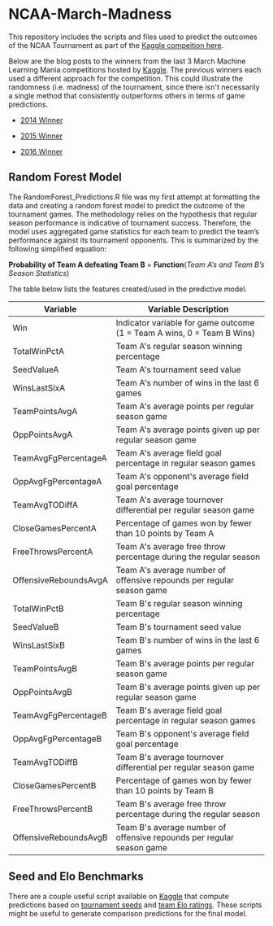 # NCAA-March-Madness
This repository includes the scripts and files used to predict the outcomes of the NCAA Tournament as part of the [Kaggle compeition here](https://www.kaggle.com/c/march-machine-learning-mania-2017).

Below are the blog posts to the winners from the last 3 March Machine Learning Mania competitions hosted by [Kaggle](https://www.kaggle.com/). The previous winners each used a different approach for the competition. This could illustrate the randomness (i.e. madness) of the tournament, since there isn't necessarily a single method that consistently outperforms others in terms of game predictions. 

* [2014 Winner](https://statsbylopez.com/2014/12/04/building-an-ncaa-mens-basketball-prediction-model/)

* [2015 Winner](http://blog.kaggle.com/2015/04/17/predicting-march-madness-1st-place-finisher-zach-bradshaw/)

* [2016 Winner](http://blog.kaggle.com/2016/05/10/march-machine-learning-mania-2016-winners-interview-1st-place-miguel-alomar/)


## Random Forest Model
The RandomForest_Predictions.R file was my first attempt at formatting the data and creating a random forest model to predict the outcome of the tournament games. The methodology relies on the hypothesis that regular season performance is indicative of tournament success. Therefore, the model uses aggregated game statistics for each team to predict the team’s performance against its tournament opponents. This is summarized by the following simplified equation:

**Probability of Team A defeating Team B** = **Function**(*Team A’s and Team B’s Season Statistics*)

The table below lists the features created/used in the predictive model.
				  
Variable | Variable Description
------------ | -------------
Win | Indicator variable for game outcome (1 = Team A wins, 0 = Team B Wins)
TotalWinPctA | Team A's regular season winning percentage
SeedValueA | Team A's tournament seed value
WinsLastSixA | Team A's number of wins in the last 6 games
TeamPointsAvgA | Team A's average points per regular season game
OppPointsAvgA | Team A's average points given up per regular season game
TeamAvgFgPercentageA | Team A's average field goal percentage in regular season games
OppAvgFgPercentageA | Team A's opponent's average field goal percentage
TeamAvgTODiffA | Team A's average tournover differential per regular season game
CloseGamesPercentA | Percentage of games won by fewer than 10 points by Team A
FreeThrowsPercentA | Team A's average free throw percentage during the regular season
OffensiveReboundsAvgA | Team A's average number of offensive repounds per regular season game
TotalWinPctB | Team B's regular season winning percentage
SeedValueB | Team B's tournament seed value
WinsLastSixB | Team B's number of wins in the last 6 games
TeamPointsAvgB | Team B's average points per regular season game
OppPointsAvgB | Team B's average points given up per regular season game
TeamAvgFgPercentageB | Team B's average field goal percentage in regular season games
OppAvgFgPercentageB | Team B's opponent's average field goal percentage
TeamAvgTODiffB | Team B's average tournover differential per regular season game
CloseGamesPercentB | Percentage of games won by fewer than 10 points by Team B
FreeThrowsPercentB | Team B's average free throw percentage during the regular season
OffensiveReboundsAvgB | Team B's average number of offensive repounds per regular season game


## Seed and Elo Benchmarks
There are a couple useful script available on [Kaggle](https://www.kaggle.com/) that compute predictions based on [tournament seeds](https://www.kaggle.com/wacaxx/march-machine-learning-mania-2016/seed-benchmark-data-table-in-r/code) and [team Elo ratings](https://www.kaggle.com/wacaxx/march-machine-learning-mania-2016/elo-benchmark-playerratings-in-r). These scripts might be useful to generate comparison predictions for the final model. 

